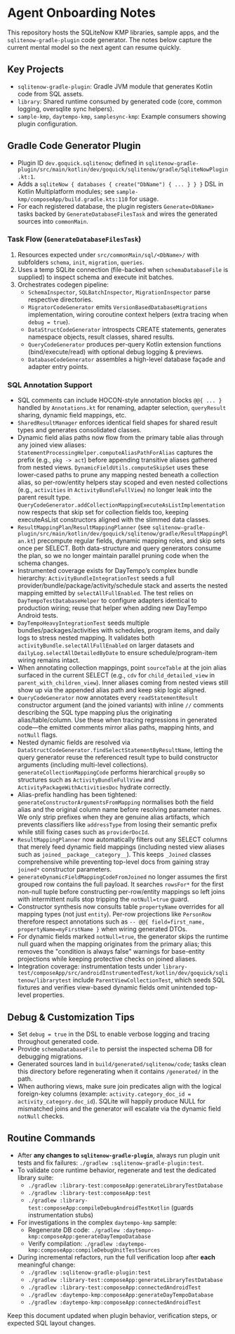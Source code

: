 # Agent Onboarding Notes

This repository hosts the SQLiteNow KMP libraries, sample apps, and the `sqlitenow-gradle-plugin` code generator.
The notes below capture the current mental model so the next agent can resume quickly.

## Key Projects
- `sqlitenow-gradle-plugin`: Gradle JVM module that generates Kotlin code from SQL assets.
- `library`: Shared runtime consumed by generated code (core, common logging, oversqlite sync helpers).
- `sample-kmp`, `daytempo-kmp`, `samplesync-kmp`: Example consumers showing plugin configuration.

## Gradle Code Generator Plugin
- Plugin ID `dev.goquick.sqlitenow`; defined in `sqlitenow-gradle-plugin/src/main/kotlin/dev/goquick/sqlitenow/gradle/SqliteNowPlugin.kt:1`.
- Adds a `sqliteNow { databases { create("DbName") { ... } } }` DSL in Kotlin Multiplatform modules; see `sample-kmp/composeApp/build.gradle.kts:110` for usage.
- For each registered database, the plugin registers `Generate<DbName>` tasks backed by `GenerateDatabaseFilesTask` and wires the generated sources into `commonMain`.

### Task Flow (`GenerateDatabaseFilesTask`)
1. Resources expected under `src/commonMain/sql/<DbName>/` with subfolders `schema`, `init`, `migration`, `queries`.
2. Uses a temp SQLite connection (file-backed when `schemaDatabaseFile` is supplied) to inspect schema and execute init batches.
3. Orchestrates codegen pipeline:
   - `SchemaInspector`, `SQLBatchInspector`, `MigrationInspector` parse respective directories.
   - `MigratorCodeGenerator` emits `VersionBasedDatabaseMigrations` implementation, wiring coroutine context helpers (extra tracing when `debug = true`).
   - `DataStructCodeGenerator` introspects CREATE statements, generates namespace objects, result classes, shared results.
   - `QueryCodeGenerator` produces per-query Kotlin extension functions (bind/execute/read) with optional debug logging & previews.
   - `DatabaseCodeGenerator` assembles a high-level database façade and adapter entry points.

### SQL Annotation Support
- SQL comments can include HOCON-style annotation blocks `@@{ ... }` handled by `Annotations.kt` for renaming, adapter selection, `queryResult` sharing, dynamic field mappings, etc.
- `SharedResultManager` enforces identical field shapes for shared result types and generates consolidated classes.
- Dynamic field alias paths now flow from the primary table alias through any joined view aliases: `StatementProcessingHelper.computeAliasPathForAlias` captures the prefix (e.g., `pkg -> act`) before appending transitive aliases gathered from nested views. `DynamicFieldUtils.computeSkipSet` uses these lower-cased paths to prune any mapping nested beneath a collection alias, so per-row/entity helpers stay scoped and even nested collections (e.g., `activities` in `ActivityBundleFullView`) no longer leak into the parent result type. `QueryCodeGenerator.addCollectionMappingExecuteAsListImplementation` now respects that skip set for collection fields too, keeping executeAsList constructors aligned with the slimmed data classes.
- `ResultMappingPlan`/`ResultMappingPlanner` (see `sqlitenow-gradle-plugin/src/main/kotlin/dev/goquick/sqlitenow/gradle/ResultMappingPlan.kt`) precompute regular fields, dynamic mapping roles, and skip sets once per SELECT. Both data-structure and query generators consume the plan, so we no longer maintain parallel pruning code when the schema changes.
- Instrumented coverage exists for DayTempo’s complex bundle hierarchy: `ActivityBundleIntegrationTest` seeds a full provider/bundle/package/activity/schedule stack and asserts the nested mapping emitted by `selectAllFullEnabled`. The test relies on `DayTempoTestDatabaseHelper` to configure adapters identical to production wiring; reuse that helper when adding new DayTempo Android tests.
- `DayTempoHeavyIntegrationTest` seeds multiple bundles/packages/activities with schedules, program items, and daily logs to stress nested mapping. It validates both `activityBundle.selectAllFullEnabled` on larger datasets and `dailyLog.selectAllDetailedByDate` to ensure schedule/program-item wiring remains intact.
- When annotating collection mappings, point `sourceTable` at the join alias surfaced in the current SELECT (e.g., `cdv` for `child_detailed_view` in `parent_with_children_view`). Inner aliases coming from nested views still show up via the appended alias path and keep skip logic aligned.
- `QueryCodeGenerator` now annotates every `readStatementResult` constructor argument (and the joined variants) with inline `//` comments describing the SQL type mapping plus the originating alias/table/column. Use these when tracing regressions in generated code—the emitted comments mirror alias paths, mapping hints, and `notNull` flags.
- Nested dynamic fields are resolved via `DataStructCodeGenerator.findSelectStatementByResultName`, letting the query generator reuse the referenced result type to build constructor arguments (including multi-level collections). `generateCollectionMappingCode` performs hierarchical `groupBy` so structures such as `ActivityBundleFullView` and `ActivityPackageWithActivitiesDoc` hydrate correctly.
- Alias-prefix handling has been tightened: `generateConstructorArgumentsFromMapping` normalises both the field alias and the original column name before resolving parameter names. We only strip prefixes when they are genuine alias artifacts, which prevents classifiers like `addressType` from losing their semantic prefix while still fixing cases such as `providerDocId`.
- `ResultMappingPlanner` now automatically filters out any SELECT columns that merely feed dynamic field mappings (including nested view aliases such as `joined__package__category__`). This keeps `_Joined` classes comprehensive while preventing top-level docs from gaining stray `joined*` constructor parameters.
- `generateDynamicFieldMappingCodeFromJoined` no longer assumes the first grouped row contains the full payload. It searches `rowsFor*` for the first non-null tuple before constructing per-row/entity mappings so left joins with intermittent nulls stop tripping the `notNull=true` guard.
- Constructor synthesis now consults table `propertyName` overrides for all mapping types (not just `entity`). Per-row projections like `PersonRow` therefore respect annotations such as `-- @@{ field=first_name, propertyName=myFirstName }` when wiring generated DTOs.
- For dynamic fields marked `notNull=true`, the generator skips the runtime null guard when the mapping originates from the primary alias; this removes the "condition is always false" warnings for base-entity projections while keeping protective checks on joined aliases.
- Integration coverage: instrumentation tests under `library-test/composeApp/src/androidInstrumentedTest/kotlin/dev/goquick/sqlitenow/librarytest` include `ParentViewCollectionTest`, which seeds SQL fixtures and verifies view-based dynamic fields omit unintended top-level properties.

## Debug & Customization Tips
- Set `debug = true` in the DSL to enable verbose logging and tracing throughout generated code.
- Provide `schemaDatabaseFile` to persist the inspected schema DB for debugging migrations.
- Generated sources land in `build/generated/sqlitenow/code`; tasks clean this directory before regenerating when it contains `/generated/` in the path.
- When authoring views, make sure join predicates align with the logical foreign-key columns (example: `activity.category_doc_id = activity_category.doc_id`). SQLite will happily produce NULL for mismatched joins and the generator will escalate via the dynamic field `notNull` checks.

## Routine Commands
- After **any changes to `sqlitenow-gradle-plugin`**, always run plugin unit tests and fix failures: `./gradlew :sqlitenow-gradle-plugin:test`.
- To validate core runtime behavior, regenerate and test the dedicated library suite:
  - `./gradlew :library-test:composeApp:generateLibraryTestDatabase`
  - `./gradlew :library-test:composeApp:test`
  - `./gradlew :library-test:composeApp:compileDebugAndroidTestKotlin` (guards instrumentation stubs)
- For investigations in the complex `daytempo-kmp` sample:
  - Regenerate DB code: `./gradlew :daytempo-kmp:composeApp:generateDayTempoDatabase`
  - Verify compilation: `./gradlew :daytempo-kmp:composeApp:compileDebugUnitTestSources`
- During incremental refactors, run the full verification loop after **each** meaningful change:
  - `./gradlew :sqlitenow-gradle-plugin:test`
  - `./gradlew :library-test:composeApp:generateLibraryTestDatabase`
  - `./gradlew :library-test:composeApp:connectedAndroidTest`
  - `./gradlew :daytempo-kmp:composeApp:generateDayTempoDatabase`
  - `./gradlew :daytempo-kmp:composeApp:connectedAndroidTest`

Keep this document updated when plugin behavior, verification steps, or expected SQL layout changes.
